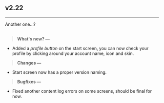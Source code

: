 ## v2.22
---
Another one...?<br><br>
> **What's new? —**
- Added a *profile button* on the start screen, you can now check your profile by clicking around your account name, icon and skin.

> **Changes —**
- Start screen now has a proper version naming.

> **Bugfixes —**
- Fixed another content log errors on some screens, should be final for now.